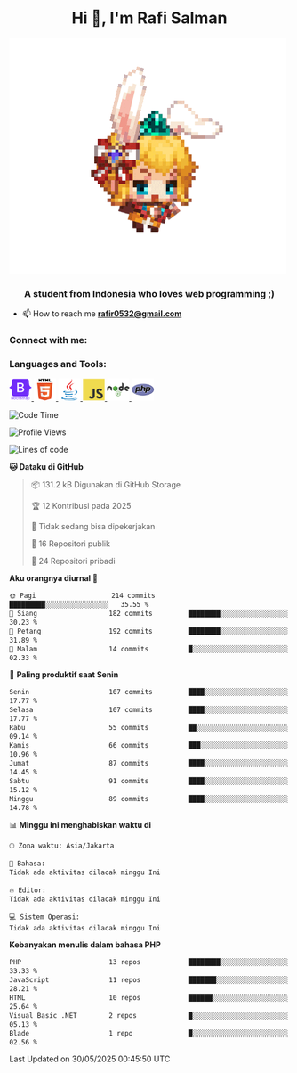 <h1 align="center">Hi 👋, I'm Rafi Salman</h1>
<img src="img/lp.gif" /> 
<h3 align="center">A student from Indonesia who loves web programming ;)</h3>

- 📫 How to reach me **rafir0532@gmail.com**

<h3 align="left">Connect with me:</h3>
<p align="left">
</p>

<h3 align="left">Languages and Tools:</h3>
<p align="left"> <a href="https://getbootstrap.com" target="_blank" rel="noreferrer"> <img src="https://raw.githubusercontent.com/devicons/devicon/master/icons/bootstrap/bootstrap-plain-wordmark.svg" alt="bootstrap" width="40" height="40"/> </a> <a href="https://www.w3.org/html/" target="_blank" rel="noreferrer"> <img src="https://raw.githubusercontent.com/devicons/devicon/master/icons/html5/html5-original-wordmark.svg" alt="html5" width="40" height="40"/> </a> <a href="https://www.java.com" target="_blank" rel="noreferrer"> <img src="https://raw.githubusercontent.com/devicons/devicon/master/icons/java/java-original.svg" alt="java" width="40" height="40"/> </a> <a href="https://developer.mozilla.org/en-US/docs/Web/JavaScript" target="_blank" rel="noreferrer"> <img src="https://raw.githubusercontent.com/devicons/devicon/master/icons/javascript/javascript-original.svg" alt="javascript" width="40" height="40"/> </a> <a href="https://nodejs.org" target="_blank" rel="noreferrer"> <img src="https://raw.githubusercontent.com/devicons/devicon/master/icons/nodejs/nodejs-original-wordmark.svg" alt="nodejs" width="40" height="40"/> </a> <a href="https://www.php.net" target="_blank" rel="noreferrer"> <img src="https://raw.githubusercontent.com/devicons/devicon/master/icons/php/php-original.svg" alt="php" width="40" height="40"/> </a> </p>

<!--START_SECTION:waka-->
![Code Time](http://img.shields.io/badge/Code%20Time-410%20hrs%2044%20mins-blue)

![Profile Views](http://img.shields.io/badge/Profil%20dilihat-0-blue)

![Lines of code](https://img.shields.io/badge/Sejak%20Hello%20World%20aku%20telah%20menulis-1.8%20million%20baris%20kode-blue)

**🐱 Dataku di GitHub** 

> 📦 131.2 kB Digunakan di GitHub Storage 
 > 
> 🏆 12 Kontribusi pada 2025
 > 
> 🚫 Tidak sedang bisa dipekerjakan
 > 
> 📜 16 Repositori publik 
 > 
> 🔑 24 Repositori pribadi 
 > 
**Aku orangnya diurnal 🐤** 

```text
🌞 Pagi                   214 commits         █████████░░░░░░░░░░░░░░░░   35.55 % 
🌆 Siang                  182 commits         ████████░░░░░░░░░░░░░░░░░   30.23 % 
🌃 Petang                 192 commits         ████████░░░░░░░░░░░░░░░░░   31.89 % 
🌙 Malam                  14 commits          █░░░░░░░░░░░░░░░░░░░░░░░░   02.33 % 
```
📅 **Paling produktif saat Senin** 

```text
Senin                    107 commits         ████░░░░░░░░░░░░░░░░░░░░░   17.77 % 
Selasa                   107 commits         ████░░░░░░░░░░░░░░░░░░░░░   17.77 % 
Rabu                     55 commits          ██░░░░░░░░░░░░░░░░░░░░░░░   09.14 % 
Kamis                    66 commits          ███░░░░░░░░░░░░░░░░░░░░░░   10.96 % 
Jumat                    87 commits          ████░░░░░░░░░░░░░░░░░░░░░   14.45 % 
Sabtu                    91 commits          ████░░░░░░░░░░░░░░░░░░░░░   15.12 % 
Minggu                   89 commits          ████░░░░░░░░░░░░░░░░░░░░░   14.78 % 
```


📊 **Minggu ini menghabiskan waktu di** 

```text
🕑︎ Zona waktu: Asia/Jakarta

💬 Bahasa: 
Tidak ada aktivitas dilacak minggu Ini

🔥 Editor: 
Tidak ada aktivitas dilacak minggu Ini

💻 Sistem Operasi: 
Tidak ada aktivitas dilacak minggu Ini
```

**Kebanyakan menulis dalam bahasa PHP** 

```text
PHP                      13 repos            ████████░░░░░░░░░░░░░░░░░   33.33 % 
JavaScript               11 repos            ███████░░░░░░░░░░░░░░░░░░   28.21 % 
HTML                     10 repos            ██████░░░░░░░░░░░░░░░░░░░   25.64 % 
Visual Basic .NET        2 repos             █░░░░░░░░░░░░░░░░░░░░░░░░   05.13 % 
Blade                    1 repo              █░░░░░░░░░░░░░░░░░░░░░░░░   02.56 % 
```




 Last Updated on 30/05/2025 00:45:50 UTC
<!--END_SECTION:waka-->
